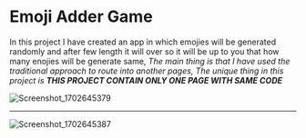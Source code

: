 # Emoji Adder Game 

<p>In this project I have created an app in which emojies will be generated randomly and after few length it will over so it will be up to you that how many enojies will be generate same, <i>The main thing is that I have used the traditional approach to route into another pages, The unique thing in this project is <B>THIS PROJECT CONTAIN ONLY ONE PAGE WITH SAME CODE</B></i></p>

![Screenshot_1702645379](https://github.com/DevByShahzaib/Emoji-adder-game/assets/108393358/33a14210-307c-45ac-bd6a-8e28a863003d)
<hr>

![Screenshot_1702645387](https://github.com/DevByShahzaib/Emoji-adder-game/assets/108393358/966a2315-446f-443f-9a41-8fc9c83116b5)

